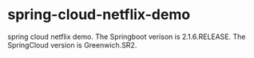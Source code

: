 # spring-cloud-netflix-demo
spring cloud netflix demo.
The Springboot verison is 2.1.6.RELEASE.
The SpringCloud version is Greenwich.SR2.
